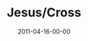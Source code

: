 ---
layout: message
category: message
series: "The Story"
title: "Jesus/Cross"
date: 2011-04-16-00-00
message_id: 667
audio: "http://s3.amazonaws.com/crossroadsaudiomessages/thestory04.mp3"
audio-duration: "37:05"
program: "http://s3.amazonaws.com/crossroads-media/media/legacy/documents/04_16-17_11Program.pdf"
description: "Chuck Mingo talks about the story of the sacrificial lamb."
video: "https://s3.amazonaws.com/crossroadsvideomessages/thestory04.mp4"
video-duration: "37:10"
video-image: "http://s3.amazonaws.com/crossroads-media/images/legacy/content/thestory04_still.jpg"
flag: "N"
---
